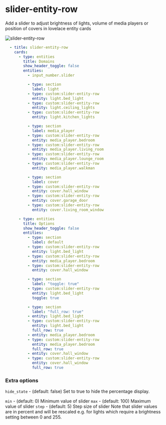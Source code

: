 slider-entity-row
=================

Add a slider to adjust brightness of lights, volume of media players or position of covers in lovelace entity cards

![slider-entity-row](https://user-images.githubusercontent.com/1299821/48869222-b6303200-eddc-11e8-8b8c-7b4a9601df7a.png)

```yaml
  - title: slider-entity-row
    cards:
      - type: entities
        title: Domains
        show_header_toggle: false
        entities:
          - input_number.slider

          - type: section
            label: light
          - type: custom:slider-entity-row
            entity: light.bed_light
          - type: custom:slider-entity-row
            entity: light.ceiling_lights
          - type: custom:slider-entity-row
            entity: light.kitchen_lights

          - type: section
            label: media_player
          - type: custom:slider-entity-row
            entity: media_player.bedroom
          - type: custom:slider-entity-row
            entity: media_player.living_room
          - type: custom:slider-entity-row
            entity: media_player.lounge_room
          - type: custom:slider-entity-row
            entity: media_player.walkman

          - type: section
            label: cover
          - type: custom:slider-entity-row
            entity: cover.hall_window
          - type: custom:slider-entity-row
            entity: cover.garage_door
          - type: custom:slider-entity-row
            entity: cover.living_room_window

      - type: entities
        title: Options
        show_header_toggle: false
        entities:
          - type: section
            label: default
          - type: custom:slider-entity-row
            entity: light.bed_light
          - type: custom:slider-entity-row
            entity: media_player.bedroom
          - type: custom:slider-entity-row
            entity: cover.hall_window

          - type: section
            label: "toggle: true"
          - type: custom:slider-entity-row
            entity: light.bed_light
            toggle: true

          - type: section
            label: "full_row: true"
          - entity: light.bed_light
          - type: custom:slider-entity-row
            entity: light.bed_light
            full_row: true
          - entity: media_player.bedroom
          - type: custom:slider-entity-row
            entity: media_player.bedroom
            full_row: true
          - entity: cover.hall_window
          - type: custom:slider-entity-row
            entity: cover.hall_window
            full_row: true
```

### Extra options
`hide_state` - (default: false) Set to true to hide the percentage display.

`min` - (default: 0) Minimum value of slider
`max` - (default: 100) Maximum value of slider
`step` - (default: 5) Step size of slider
Note that slider values are in percent and will be rescaled e.g. for lights which require a brightness setting between 0 and 255.

